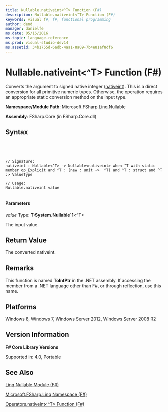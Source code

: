 ```yaml
---
title: Nullable.nativeint<^T> Function (F#)
description: Nullable.nativeint<^T> Function (F#)
keywords: visual f#, f#, functional programming
author: dend
manager: danielfe
ms.date: 05/16/2016
ms.topic: language-reference
ms.prod: visual-studio-dev14
ms.assetid: 34b1755d-6adb-4aa1-8a09-7b4e81af8df6 
---
```


# Nullable.nativeint<^T> Function (F#)

Converts the argument to signed native integer ([nativeint](http://msdn.microsoft.com/en-us/library/f8478c3e-fff5-4f10-82cf-4bedfe305f7b)). This is a direct conversion for all primitive numeric types. Otherwise, the operation requires an appropriate static conversion method on the input type.

**Namespace/Module Path**: Microsoft.FSharp.Linq.Nullable

**Assembly**: FSharp.Core (in FSharp.Core.dll)


## Syntax



```




// Signature:
nativeint : Nullable<^T> -> Nullable<nativeint> when ^T with static member op_Explicit and ^T : (new : unit ->  ^T) and ^T : struct and ^T :> ValueType

// Usage:
Nullable.nativeint value


```





#### Parameters
*value*
Type: **T:System.Nullable&#96;1**&lt;^T&gt;


The input value.




## Return Value
The converted nativeint.


## Remarks
This function is named **ToIntPtr** in the .NET assembly. If accessing the member from a .NET language other than F#, or through reflection, use this name.


## Platforms
Windows 8, Windows 7, Windows Server 2012, Windows Server 2008 R2


## Version Information
**F# Core Library Versions**

Supported in: 4.0, Portable




## See Also
[Linq.Nullable Module &#40;F&#35;&#41;](Linq.Nullable-Module-%5BFSharp%5D.md)

[Microsoft.FSharp.Linq Namespace &#40;F&#35;&#41;](Microsoft.FSharp.Linq-Namespace-%5BFSharp%5D.md)

[Operators.nativeint&#60;^T&#62; Function &#40;F&#35;&#41;](Operators.nativeint%5B%5ET%5D-Function-%5BFSharp%5D.md)

